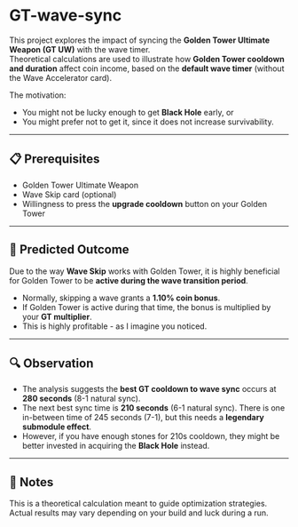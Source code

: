 # GT-wave-sync

This project explores the impact of syncing the **Golden Tower Ultimate Weapon (GT UW)** with the wave timer.  
Theoretical calculations are used to illustrate how **Golden Tower cooldown and duration** affect coin income, based on the **default wave timer** (without the Wave Accelerator card).  

The motivation:  
- You might not be lucky enough to get **Black Hole** early, or  
- You might prefer not to get it, since it does not increase survivability.  

---

## 📋 Prerequisites

- Golden Tower Ultimate Weapon  
- Wave Skip card (optional)  
- Willingness to press the **upgrade cooldown** button on your Golden Tower  

---

## 🎯 Predicted Outcome

Due to the way **Wave Skip** works with Golden Tower, it is highly beneficial for Golden Tower to be **active during the wave transition period**.  

- Normally, skipping a wave grants a **1.10% coin bonus**.  
- If Golden Tower is active during that time, the bonus is multiplied by your **GT multiplier**.  
- This is highly profitable - as I imagine you noticed.  

---

## 🔍 Observation

- The analysis suggests the **best GT cooldown to wave sync** occurs at **280 seconds** (8-1 natural sync).  
- The next best sync time is **210 seconds** (6-1 natural sync). There is one in-between time of 245 seconds (7-1), but this needs a **legendary submodule effect**.
- However, if you have enough stones for 210s cooldown, they might be better invested in acquiring the **Black Hole** instead.  

---

## 📌 Notes

This is a theoretical calculation meant to guide optimization strategies. Actual results may vary depending on your build and luck during a run.  
